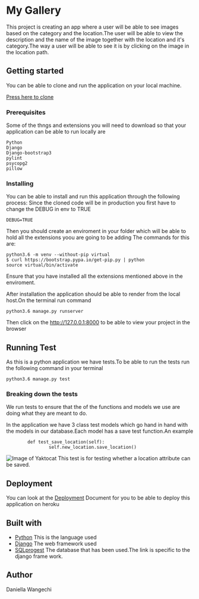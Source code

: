 # My Gallery

This project is creating an app where a user will be able to see images based on the category and the location.The user will be able to view the description and the name of the image together with the location and it's category.The way a user will be able to see it is by clicking on the image in the location path.

## Getting started

You can be able to clone and run the application on your local machine.

[Press here to clone](https://github.com/ChegeDaniella/My-Gallery.git)

### Prerequisites

Some of the thngs and extensions you will need to download so that your application can be able to run locally are

```
Python
Django
Django-bootstrap3
pylint
psycopg2
pillow
```

### Installing

You can be able to install and run this application through the following process:
Since the cloned code will be in production you first have to change the DEBUG in env to TRUE

```
DEBUG=TRUE
```

Then you should create an enviroment in your folder which will be able to hold all the extensions yoou are going to be adding
The commands for this are:

```
python3.6 -m venv --without-pip virtual
$ curl https://bootstrap.pypa.io/get-pip.py | python
source virtual/bin/activate
```

Ensure that you have installed all the extensions mentioned above in the enviroment.

After installation the application should be able to render from the local host.On the terminal run command

```
python3.6 manage.py runserver
```

Then click on the http://127.0.0.1:8000 to be able to view your project in the browser

## Running Test

As this is a python application we have tests.To be able to run the tests run the following command in your terminal

```
python3.6 manage.py test
```

### Breaking down the tests

We run tests to ensure that the of the functions and models we use are doing what they are meant to do.

In the application we have 3 class test models which go hand in hand with the models in our database.Each model has a save test function.An example

```
        def test_save_location(self):
                self.new_location.save_location() 
```
![Image of Yaktocat](https://octodex.github.com/images/yaktocat.png)
This test is for testing whether a location attribute can be saved.


## Deployment

You can look at the [Deployment](https://gist.github.com/newtonkiragu/42f2500e56d9c2375a087233587eddd0) Document for you to be able to deploy this application on heroku

## Built with 
* [Python](https://docs.python.org/release/3.6.9/tutorial/index.html) This is the language used
* [Django](https://docs.djangoproject.com/en/3.0/) The web framework used
* [SQLprogest](https://docs.djangoproject.com/en/3.0/topics/db/sql/) The database that has been used.The link is specific to the django frame work.

## Author

Daniella Wangechi


